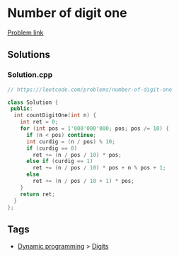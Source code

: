 # Number of digit one

[Problem link](https://leetcode.com/problems/number-of-digit-one)

## Solutions


### Solution.cpp
```cpp
// https://leetcode.com/problems/number-of-digit-one

class Solution {
 public:
  int countDigitOne(int n) {
    int ret = 0;
    for (int pos = 1'000'000'000; pos; pos /= 10) {
      if (n < pos) continue;
      int curdig = (n / pos) % 10;
      if (curdig == 0)
        ret += (n / pos / 10) * pos;
      else if (curdig == 1)
        ret += (n / pos / 10) * pos + n % pos + 1;
      else
        ret += (n / pos / 10 + 1) * pos;
    }
    return ret;
  }
};
```
## Tags

* [Dynamic programming](/README.md#Dynamic_programming) > [Digits](/README.md#Dynamic_programming-Digits)
